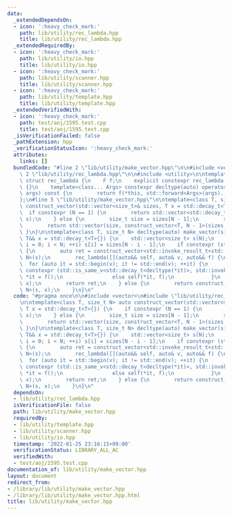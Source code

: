 ```yaml
---
data:
  _extendedDependsOn:
  - icon: ':heavy_check_mark:'
    path: lib/utility/rec_lambda.hpp
    title: lib/utility/rec_lambda.hpp
  _extendedRequiredBy:
  - icon: ':heavy_check_mark:'
    path: lib/utility/io.hpp
    title: lib/utility/io.hpp
  - icon: ':heavy_check_mark:'
    path: lib/utility/scanner.hpp
    title: lib/utility/scanner.hpp
  - icon: ':heavy_check_mark:'
    path: lib/utility/template.hpp
    title: lib/utility/template.hpp
  _extendedVerifiedWith:
  - icon: ':heavy_check_mark:'
    path: test/aoj/1595.test.cpp
    title: test/aoj/1595.test.cpp
  _isVerificationFailed: false
  _pathExtension: hpp
  _verificationStatusIcon: ':heavy_check_mark:'
  attributes:
    links: []
  bundledCode: "#line 2 \"lib/utility/make_vector.hpp\"\n\n#include <vector>\n#line\
    \ 2 \"lib/utility/rec_lambda.hpp\"\n\n#include <utility>\n\ntemplate<class F>\
    \ struct rec_lambda {\n    F f;\n    explicit constexpr rec_lambda(F&& f): f(std::forward<F>(f))\
    \ {}\n    template<class... Args> constexpr decltype(auto) operator()(Args&&...\
    \ args) const {\n        return f(*this, std::forward<Args>(args)...);\n    }\n\
    };\n#line 5 \"lib/utility/make_vector.hpp\"\n\ntemplate<class T, size_t N> auto\
    \ construct_vector(std::vector<size_t>& sizes, T x = std::decay_t<T>{}) {\n  \
    \  if constexpr (N == 1) {\n        return std::vector<std::decay_t<T>>(sizes[0],\
    \ x);\n    } else {\n        size_t size = sizes[N - 1];\n        sizes.pop_back();\n\
    \        return std::vector(size, construct_vector<T, N - 1>(sizes, x));\n   \
    \ }\n}\n\ntemplate<class T, size_t N> decltype(auto) make_vector(size_t(&&sizes)[N],\
    \ T&& x = std::decay_t<T>{}) {\n    std::vector<size_t> s(N);\n    for (size_t\
    \ i = 0; i < N; ++i) s[i] = sizes[N - i - 1];\n    if constexpr (std::is_invocable_v<std::decay_t<T>>)\
    \ {\n        auto ret = construct_vector<std::invoke_result_t<std::decay_t<T>>,\
    \ N>(s);\n        rec_lambda([](auto&& self, auto& v, auto&& f) {\n          \
    \  for (auto it = std::begin(v); it != std::end(v); ++it) {\n                if\
    \ constexpr (std::is_same_v<std::decay_t<decltype(*it)>, std::invoke_result_t<decltype(f)>>)\
    \ *it = f();\n                else self(*it, f);\n            }\n        })(ret,\
    \ x);\n        return ret;\n    } else {\n        return construct_vector<std::decay_t<T>,\
    \ N>(s, x);\n    }\n}\n"
  code: "#pragma once\n\n#include <vector>\n#include \"lib/utility/rec_lambda.hpp\"\
    \n\ntemplate<class T, size_t N> auto construct_vector(std::vector<size_t>& sizes,\
    \ T x = std::decay_t<T>{}) {\n    if constexpr (N == 1) {\n        return std::vector<std::decay_t<T>>(sizes[0],\
    \ x);\n    } else {\n        size_t size = sizes[N - 1];\n        sizes.pop_back();\n\
    \        return std::vector(size, construct_vector<T, N - 1>(sizes, x));\n   \
    \ }\n}\n\ntemplate<class T, size_t N> decltype(auto) make_vector(size_t(&&sizes)[N],\
    \ T&& x = std::decay_t<T>{}) {\n    std::vector<size_t> s(N);\n    for (size_t\
    \ i = 0; i < N; ++i) s[i] = sizes[N - i - 1];\n    if constexpr (std::is_invocable_v<std::decay_t<T>>)\
    \ {\n        auto ret = construct_vector<std::invoke_result_t<std::decay_t<T>>,\
    \ N>(s);\n        rec_lambda([](auto&& self, auto& v, auto&& f) {\n          \
    \  for (auto it = std::begin(v); it != std::end(v); ++it) {\n                if\
    \ constexpr (std::is_same_v<std::decay_t<decltype(*it)>, std::invoke_result_t<decltype(f)>>)\
    \ *it = f();\n                else self(*it, f);\n            }\n        })(ret,\
    \ x);\n        return ret;\n    } else {\n        return construct_vector<std::decay_t<T>,\
    \ N>(s, x);\n    }\n}\n"
  dependsOn:
  - lib/utility/rec_lambda.hpp
  isVerificationFile: false
  path: lib/utility/make_vector.hpp
  requiredBy:
  - lib/utility/template.hpp
  - lib/utility/scanner.hpp
  - lib/utility/io.hpp
  timestamp: '2022-01-25 23:16:15+09:00'
  verificationStatus: LIBRARY_ALL_AC
  verifiedWith:
  - test/aoj/1595.test.cpp
documentation_of: lib/utility/make_vector.hpp
layout: document
redirect_from:
- /library/lib/utility/make_vector.hpp
- /library/lib/utility/make_vector.hpp.html
title: lib/utility/make_vector.hpp
---
```

